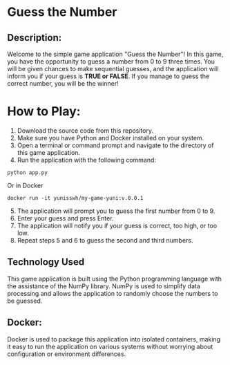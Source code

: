 # **Guess the Number**

## **Description:**
Welcome to the simple game application "Guess the Number"! In this game, you have the opportunity to guess a number from 0 to 9 three times. You will be given chances to make sequential guesses, and the application will inform you if your guess is **TRUE or FALSE**. If you manage to guess the correct number, you will be the winner!

# **How to Play:**
1. Download the source code from this repository.
2. Make sure you have Python and Docker installed on your system.
3. Open a terminal or command prompt and navigate to the directory of this game application.
4. Run the application with the following command:

```
python app.py
```
Or in Docker 
```
docker run -it yunisswh/my-game-yuni:v.0.0.1
```
5. The application will prompt you to guess the first number from 0 to 9.
6. Enter your guess and press Enter.
7. The application will notify you if your guess is correct, too high, or too low.
8. Repeat steps 5 and 6 to guess the second and third numbers.
   
## **Technology Used**
This game application is built using the Python programming language with the assistance of the NumPy library. NumPy is used to simplify data processing and allows the application to randomly choose the numbers to be guessed.

## **Docker:**
Docker is used to package this application into isolated containers, making it easy to run the application on various systems without worrying about configuration or environment differences.
